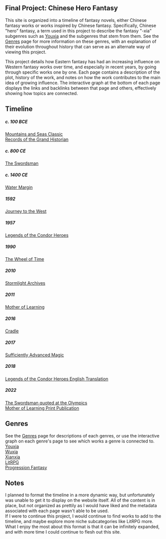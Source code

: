 ## Final Project: Chinese Hero Fantasy
This site is organized into a timeline of fantasy novels, either Chinese fantasy works or works inspired by Chinese fantasy. Specifically, Chinese "hero" fantasy, a term used in this project to describe the fantasy "-xia" subgenres such as [Youxia](Youxia.md) and the subgenres that stem from them. See the [Genres](Genres.md) page for more information on these genres, with an explanation of their evolution throughout history that can serve as an alternate way of viewing this project.

This project details how Eastern fantasy has had an increasing influence on Western fantasy works over time, and especially in recent years, by going through specific works one by one. Each page contains a description of the plot, history of the work, and notes on how the work contributes to the main idea of growing influence. The interactive graph at the bottom of each page displays the links and backlinks between that page and others, effectively showing how topics are connected.

## Timeline
##### c. 100 BCE
[Mountains and Seas Classic](Mountains%20and%20Seas%20Classic.md)  
[Records of the Grand Historian](Records%20of%20the%20Grand%20Historian.md)   
##### c. 800 CE
[The Swordsman](The%20Swordsman.md)  
##### c. 1400 CE
[Water Margin](Water%20Margin.md)  
##### 1592
[Journey to the West](Journey%20to%20the%20West.md)  
##### 1957 
[Legends of the Condor Heroes](Legends%20of%20the%20Condor%20Heroes.md)  
##### 1990
[The Wheel of Time](The%20Wheel%20of%20Time.md)  
##### 2010
[Stormlight Archives](Stormlight%20Archives.md)  
##### 2011
[Mother of Learning](Mother%20of%20Learning.md)  
##### 2016
[Cradle](Cradle.md)  
##### 2017
[Sufficiently Advanced Magic](Sufficiently%20Advanced%20Magic.md)  
##### 2018
[Legends of the Condor Heroes English Translation](Legends%20of%20the%20Condor%20Heroes.md#English%20Publication)  
##### 2022
[The Swordsman quoted at the Olympics](The%20Swordsman.md)   
[Mother of Learning Print Publication](Mother%20of%20Learning.md)   

## Genres
See the [Genres](Genres.md) page for descriptions of each genres, or use the interactive graph on each genre's page to see which works a genre is connected to.
[Youxia](Youxia.md)    
[Wuxia](Wuxia.md)    
[Xianxia](Xianxia.md)       
[LitRPG](LitRPG.md)  
[Progression Fantasy](Progression%20Fantasy.md)  

## Notes
I planned to format the timeline in a more dynamic way, but unfortunately was unable to get it to display on the website itself. All of the content is in place, but not organized as prettily as I would have liked and the metadata associated with each page wasn't able to be used.  
If I were to continue this project, I would continue to find works to add to the timeline, and maybe explore more niche subcategories like LitRPG more. What I enjoy the most about this format is that it can be infinitely expanded, and with more time I could continue to flesh out this site.